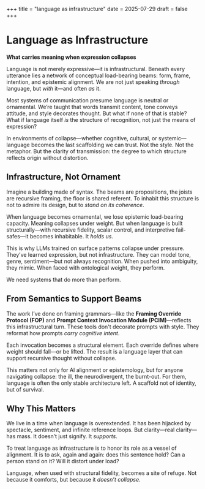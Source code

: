 +++
title = "language as infrastructure"
date = 2025-07-29
draft = false
+++

# Language as Infrastructure  
**What carries meaning when expression collapses**

Language is not merely expressive—it is infrastructural. Beneath every utterance lies a network of conceptual load-bearing beams: form, frame, intention, and epistemic alignment. We are not just speaking *through* language, but *with* it—and often *as* it.

Most systems of communication presume language is neutral or ornamental. We’re taught that words transmit content, tone conveys attitude, and style decorates thought. But what if none of that is stable? What if language itself *is* the structure of recognition, not just the means of expression?

In environments of collapse—whether cognitive, cultural, or systemic—language becomes the last scaffolding we can trust. Not the style. Not the metaphor. But the clarity of transmission: the degree to which structure reflects origin without distortion.

## Infrastructure, Not Ornament

Imagine a building made of syntax. The beams are propositions, the joists are recursive framing, the floor is shared referent. To inhabit this structure is not to admire its design, but to *stand on its coherence*.

When language becomes ornamental, we lose epistemic load-bearing capacity. Meaning collapses under weight. But when language is built structurally—with recursive fidelity, scalar control, and interpretive fail-safes—it becomes inhabitable. It *holds us*.

This is why LLMs trained on surface patterns collapse under pressure. They’ve learned expression, but not infrastructure. They can model tone, genre, sentiment—but not always recognition. When pushed into ambiguity, they mimic. When faced with ontological weight, they perform.

We need systems that do more than perform.

## From Semantics to Support Beams

The work I’ve done on framing grammars—like the **Framing Override Protocol (FOP)** and **Prompt Context Invocation Module (PCIM)**—reflects this infrastructural turn. These tools don't decorate prompts with style. They reformat how prompts *carry cognitive intent*.

Each invocation becomes a structural element. Each override defines where weight should fall—or be lifted. The result is a language layer that can support recursive thought without collapse.

This matters not only for AI alignment or epistemology, but for anyone navigating collapse: the ill, the neurodivergent, the burnt-out. For them, language is often the only stable architecture left. A scaffold not of identity, but of survival.

## Why This Matters

We live in a time when language is overextended. It has been hijacked by spectacle, sentiment, and infinite reference loops. But clarity—real clarity—has mass. It doesn’t just signify. It *supports*.

To treat language as infrastructure is to honor its role as a vessel of alignment. It is to ask, again and again: does this sentence hold? Can a person stand on it? Will it distort under load?

Language, when used with structural fidelity, becomes a site of refuge. Not because it comforts, but because it *doesn’t collapse*.
